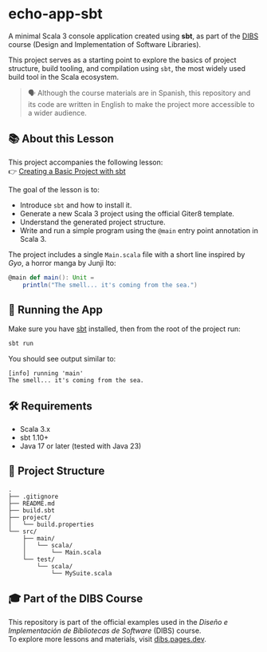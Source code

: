 # echo-app-sbt

A minimal Scala 3 console application created using **sbt**, as part of the [DIBS](https://dibs.pages.dev/) course (Design and Implementation of Software Libraries).

This project serves as a starting point to explore the basics of project structure, build tooling, and compilation using `sbt`, the most widely used build tool in the Scala ecosystem.

> 🗣 Although the course materials are in Spanish, this repository and its code are written in English to make the project more accessible to a wider audience.

## 📚 About this Lesson

This project accompanies the following lesson:  
👉 [Creating a Basic Project with sbt](https://dibs.pages.dev/docs/build-systems/init/sbt/)

The goal of the lesson is to:

- Introduce `sbt` and how to install it.
- Generate a new Scala 3 project using the official Giter8 template.
- Understand the generated project structure.
- Write and run a simple program using the `@main` entry point annotation in Scala 3.

The project includes a single `Main.scala` file with a short line inspired by *Gyo*, a horror manga by Junji Ito:

```scala
@main def main(): Unit =
    println("The smell... it's coming from the sea.")
```

## 🚀 Running the App

Make sure you have [sbt](https://www.scala-sbt.org/) installed, then from the root of the project run:

```bash
sbt run
```

You should see output similar to:

```plaintext
[info] running 'main'
The smell... it's coming from the sea.
```

## 🛠️ Requirements

- Scala 3.x
- sbt 1.10+
- Java 17 or later (tested with Java 23)

## 📂 Project Structure

```
.
├── .gitignore
├── README.md
├── build.sbt
├── project/
│   └── build.properties
└── src/
    ├── main/
    │   └── scala/
    │       └── Main.scala
    └── test/
        └── scala/
            └── MySuite.scala
```

## 🎓 Part of the DIBS Course

This repository is part of the official examples used in the *Diseño e Implementación de Bibliotecas de Software* (DIBS) course.  
To explore more lessons and materials, visit [dibs.pages.dev](https://dibs.pages.dev/).
